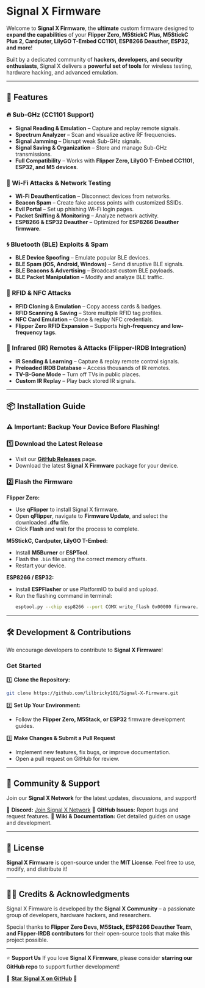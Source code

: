 # **Signal X Firmware**

Welcome to **Signal X Firmware**, the **ultimate** custom firmware designed to **expand the capabilities** of your **Flipper Zero, M5StickC Plus, M5StickC Plus 2, Cardputer, LilyGO T-Embed CC1101, ESP8266 Deauther, ESP32, and more**! 

Built by a dedicated community of **hackers, developers, and security enthusiasts**, Signal X delivers a **powerful set of tools** for wireless testing, hardware hacking, and advanced emulation.

---

## **🚀 Features**
### **🔥 Sub-GHz (CC1101 Support)**
- **Signal Reading & Emulation** – Capture and replay remote signals.
- **Spectrum Analyzer** – Scan and visualize active RF frequencies.
- **Signal Jamming** – Disrupt weak Sub-GHz signals.
- **Signal Saving & Organization** – Store and manage Sub-GHz transmissions.
- **Full Compatibility** – Works with **Flipper Zero, LilyGO T-Embed CC1101, ESP32, and M5 devices**.

### **📶 Wi-Fi Attacks & Network Testing**
- **Wi-Fi Deauthentication** – Disconnect devices from networks.
- **Beacon Spam** – Create fake access points with customized SSIDs.
- **Evil Portal** – Set up phishing Wi-Fi login pages.
- **Packet Sniffing & Monitoring** – Analyze network activity.
- **ESP8266 & ESP32 Deauther** – Optimized for **ESP8266 Deauther firmware**.

### **🌀 Bluetooth (BLE) Exploits & Spam**
- **BLE Device Spoofing** – Emulate popular BLE devices.
- **BLE Spam (iOS, Android, Windows)** – Send disruptive BLE signals.
- **BLE Beacons & Advertising** – Broadcast custom BLE payloads.
- **BLE Packet Manipulation** – Modify and analyze BLE traffic.

### **📛 RFID & NFC Attacks**
- **RFID Cloning & Emulation** – Copy access cards & badges.
- **RFID Scanning & Saving** – Store multiple RFID tag profiles.
- **NFC Card Emulation** – Clone & replay NFC credentials.
- **Flipper Zero RFID Expansion** – Supports **high-frequency and low-frequency tags**.

### **📡 Infrared (IR) Remotes & Attacks (Flipper-IRDB Integration)**
- **IR Sending & Learning** – Capture & replay remote control signals.
- **Preloaded IRDB Database** – Access thousands of IR remotes.
- **TV-B-Gone Mode** – Turn off TVs in public places.
- **Custom IR Replay** – Play back stored IR signals.

---

## **📦 Installation Guide**
### **⚠️ Important: Backup Your Device Before Flashing!**

### **1️⃣ Download the Latest Release**
- Visit our **[GitHub Releases](https://github.com/lilbricky101/Signal-X-Firmware/releases)** page.
- Download the latest **Signal X Firmware** package for your device.

### **2️⃣ Flash the Firmware**
**Flipper Zero:**
- Use **qFlipper** to install Signal X firmware.
- Open **qFlipper**, navigate to **Firmware Update**, and select the downloaded **.dfu** file.
- Click **Flash** and wait for the process to complete.

**M5StickC, Cardputer, LilyGO T-Embed:**
- Install **M5Burner** or **ESPTool**.
- Flash the `.bin` file using the correct memory offsets.
- Restart your device.

**ESP8266 / ESP32:**
- Install **ESPFlasher** or use PlatformIO to build and upload.
- Run the flashing command in terminal:
  ```sh
  esptool.py --chip esp8266 --port COMX write_flash 0x00000 firmware.bin
  ```

---

## **🛠 Development & Contributions**
We encourage developers to contribute to **Signal X Firmware**! 

### **Get Started**
1️⃣ **Clone the Repository:**
```sh
git clone https://github.com/lilbricky101/Signal-X-Firmware.git
```
2️⃣ **Set Up Your Environment:**
- Follow the **Flipper Zero, M5Stack, or ESP32** firmware development guides.

3️⃣ **Make Changes & Submit a Pull Request**
- Implement new features, fix bugs, or improve documentation.
- Open a pull request on GitHub for review.

---

## **🤝 Community & Support**
Join our **Signal X Network** for the latest updates, discussions, and support!

🔹 **Discord:** [Join Signal X Network](https://discord.gg/r7QzDmsbyd)
🔹 **GitHub Issues:** Report bugs and request features.
🔹 **Wiki & Documentation:** Get detailed guides on usage and development.

---

## **📜 License**
**Signal X Firmware** is open-source under the **MIT License**. Feel free to use, modify, and distribute it!

---

## **🧑‍💻 Credits & Acknowledgments**
Signal X Firmware is developed by the **Signal X Community** – a passionate group of developers, hardware hackers, and researchers. 

Special thanks to **Flipper Zero Devs, M5Stack, ESP8266 Deauther Team, and Flipper-IRDB contributors** for their open-source tools that make this project possible.

---

⭐ **Support Us**
If you love **Signal X Firmware**, please consider **starring our GitHub repo** to support further development!

🚀 **[Star Signal X on GitHub](https://github.com/lilbricky101/Signal-X-Firmware)** 🚀

